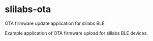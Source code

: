 # slilabs-ota
OTA firmware update application for slilabs BLE 


Example application of OTA firmware upload for slilabs BLE devices.

